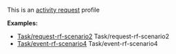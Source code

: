 This is an [activity request](profiles.html#activity-profiles) profile

**Examples:**

*   [Task/request-rf-scenario2](Task-request-rf-scenario2.html) Task/request-rf-scenario2
*   [Task/event-rf-scenario4](Task-event-rf-scenario4.html) Task/event-rf-scenario4